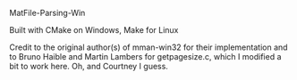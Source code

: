 MatFile-Parsing-Win

Built with CMake on Windows, Make for Linux

Credit to the original author(s) of mman-win32 for their implementation and to Bruno Haible and Martin Lambers for getpagesize.c, which I modified a bit to work here. Oh, and Courtney I guess.
